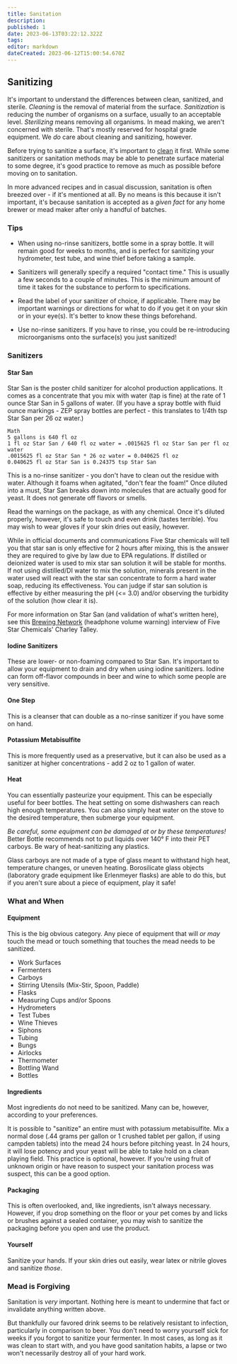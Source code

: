```yaml
---
title: Sanitation
description: 
published: 1
date: 2023-06-13T03:22:12.322Z
tags: 
editor: markdown
dateCreated: 2023-06-12T15:00:54.670Z
---
```


## Sanitizing

It's important to understand the differences between clean, sanitized, and sterile. *Cleaning* is the removal of material from the surface. *Sanitization* is reducing the number of organisms on a surface, usually to an acceptable level. *Sterilizing* means removing all organisms. In mead making, we aren't concerned with sterile. That's mostly reserved for hospital grade equipment. We *do* care about cleaning and sanitizing, however.

Before trying to sanitize a surface, it's important to [clean](/process/cleaning) it first. While some sanitizers or sanitation methods may be able to penetrate surface material to some degree, it's good practice to remove as much as possible before moving on to sanitation.

In more advanced recipes and in casual discussion, sanitation is often breezed over - if it's mentioned at all. By no means is this because it isn't important, it's because sanitation is accepted as a *given fact* for any home brewer or mead maker after only a handful of batches.

### Tips

* When using no-rinse sanitizers, bottle some in a spray bottle. It will remain good for weeks to months, and is perfect for sanitizing your hydrometer, test tube, and wine thief before taking a sample.

* Sanitizers will generally specify a required "contact time." This is usually a few seconds to a couple of minutes. This is the minimum amount of time it takes for the substance to perform to specifications.

* Read the label of your sanitizer of choice, if applicable. There may be important warnings or directions for what to do if you get it on your skin or in your eye(s). It's better to know these things beforehand.

* Use no-rinse sanitizers. If you have to rinse, you could be re-introducing microorganisms onto the surface(s) you just sanitized!

### Sanitizers

#### Star San

Star San is the poster child sanitizer for alcohol production applications. It comes as a concentrate that you mix with water (tap is fine) at the rate of 1 ounce Star San in 5 gallons of water. (If you have a spray bottle with fluid ounce markings - ZEP spray bottles are perfect - this translates to 1/4th tsp Star San per 26 oz water.)

    Math
    5 gallons is 640 fl oz
    1 fl oz Star San / 640 fl oz water = .0015625 fl oz Star San per fl oz water
    .0015625 fl oz Star San * 26 oz water = 0.040625 fl oz
    0.040625 fl oz Star San is 0.24375 tsp Star San

This is a no-rinse sanitizer - you don't have to clean out the residue with water. Although it foams when agitated, "don't fear the foam!" Once diluted into a must, Star San breaks down into molecules that are actually good for yeast. It does not generate off flavors or smells.

Read the warnings on the package, as with any chemical. Once it's diluted properly, however, it's safe to touch and even drink (tastes terrible). You may wish to wear gloves if your skin dries out easily, however.

While in official documents and communications Five Star chemicals will tell you that star san is only effective for 2 hours after mixing, this is the answer they are required to give by law due to EPA regulations.  If distilled or deionized water is used to mix star san solution it will be stable for months.   If not using distilled/DI water to mix the solution, minerals present in the water used will react with the star san concentrate to form a hard water soap, reducing its effectiveness.  You can judge if star san solution is effective by either measuring the pH (&lt;= 3.0) and/or observing the turbidity of the solution (how clear it is).  

For more information on Star San (and validation of what's written here), see this [Brewing Network](http://s125483039.onlinehome.us/archive/dwnldarchive03-19-06.mp3) (headphone volume warning) interview of Five Star Chemicals' Charley Talley.

#### Iodine Sanitizers

These are lower- or non-foaming compared to Star San. It's important to allow your equipment to drain and dry when using iodine sanitizers. Iodine can form off-flavor compounds in beer and wine to which some people are very sensitive.

#### One Step

This is a cleanser that can double as a no-rinse sanitizer if you have some on hand.

#### Potassium Metabisulfite

This is more frequently used as a preservative, but it can also be used as a sanitizer at higher concentrations - add 2 oz to 1 gallon of water.

#### Heat

You can essentially pasteurize your equipment. This can be especially useful for beer bottles. The heat setting on some dishwashers can reach high enough temperatures. You can also simply heat water on the stove to the desired temperature, then submerge your equipment.

*Be careful, some equipment can be damaged at or by these temperatures!* Better Bottle recommends not to put liquids over 140° F into their PET carboys. Be wary of heat-sanitizing any plastics.

Glass carboys are not made of a type of glass meant to withstand high heat, temperature changes, or uneven heating. Borosilicate glass objects (laboratory grade equipment like Erlenmeyer flasks) are able to do this, but if you aren't sure about a piece of equipment, play it safe!

### What and When

#### Equipment

This is the big obvious category. Any piece of equipment that will *or may* touch the mead or touch something that touches the mead needs to be sanitized. 

* Work Surfaces
* Fermenters
* Carboys
* Stirring Utensils (Mix-Stir, Spoon, Paddle)
* Flasks
* Measuring Cups and/or Spoons
* Hydrometers
* Test Tubes
* Wine Thieves
* Siphons
* Tubing
* Bungs
* Airlocks
* Thermometer
* Bottling Wand
* Bottles

#### Ingredients

Most ingredients do not need to be sanitized. Many can be, however, according to your preferences.

It is possible to "sanitize" an entire must with potassium metabisulfite. Mix a normal dose (.44 grams per gallon or 1 crushed tablet per gallon, if using campden tablets) into the mead 24 hours before pitching yeast. In 24 hours, it will lose potency and your yeast will be able to take hold on a clean playing field. This practice is optional, however. If you're using fruit of unknown origin or have reason to suspect your sanitation process was suspect, this can be a good option.

#### Packaging

This is often overlooked, and, like ingredients, isn't always necessary. However, if you drop something on the floor or your pet comes by and licks or brushes against a sealed container, you may wish to sanitize the packaging before you open and use the product.

#### Yourself

Sanitize your hands. If your skin dries out easily, wear latex or nitrile gloves and sanitize *those*.

### Mead is Forgiving

Sanitation is *very* important. Nothing here is meant to undermine that fact or invalidate anything written above.

But thankfully our favored drink seems to be relatively resistant to infection, particularly in comparison to beer. You don't need to worry yourself sick for weeks if you forgot to sanitize your fermenter. In most cases, as long as it was clean to start with, and you have good sanitation habits, a lapse or two won't necessarily destroy all of your hard work.